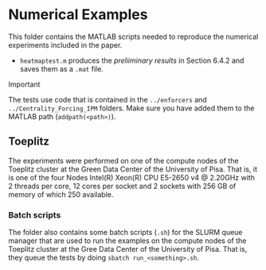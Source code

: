 # Numerical Examples

This folder contains the MATLAB scripts needed to reproduce the numerical experiments included in the paper.

- `heatmaptest.m` produces the *preliiminary results* in Section 6.4.2 and saves them as a `.mat` file.


> [!IMPORTANT]  
> The tests use code that is contained in the `../enforcers` and `../Centrality_Forcing_IPM` folders. 
> Make sure you have added them to the MATLAB path (`addpath(<path>)`).

## Toeplitz

The experiments were performed on one of the compute nodes of the Toeplitz cluster at the Green Data 
Center of the University of Pisa. That is, it is one of the four Nodes Intel(R) Xeon(R) CPU E5-2650 
v4 @ 2.20GHz with 2 threads per core, 12 cores per socket and 2 sockets with 256 GB of memory of which 
250 available.

### Batch scripts

The folder also contains some batch scripts (`.sh`) for the SLURM queue manager that are used to run 
the examples on the compute nodes of the Toeplitz cluster at the Gree Data Center of the University of 
Pisa. That is, they queue the tests by doing `sbatch run_<something>.sh`.


